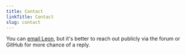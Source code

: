 ```yaml
---
title: Contact
linkTitle: Contact
slug: contact
---
```


You can [email Leon](mailto:me@ljs.dev), but it's better to reach out publicly via the forum or GitHub for more chance of a reply.
